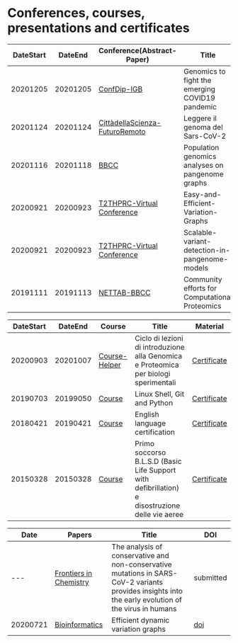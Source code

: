 # Conferences, courses, presentations and certificates

|DateStart| DateEnd| Conference(Abstract-Paper) |Title |  Material |
|---------|--------| ---------- |---------- |--------|
|20201205 | 20201205 | [ConfDip-IGB]() | Genomics to fight the emerging COVID19 pandemic| [Abstract](abs/Damaggio20ConfDipCNR_ENG.md)
|20201124 | 20201124 | [CittàdellaScienza-FuturoRemoto](https://www.futuroremoto2020.it/) | Leggere il genoma del Sars-CoV-2 | [Certificate](cert/FR_Attestato.pdf)
|20201116 | 20201118 | [BBCC](https://www.bbcc-meetings.it/program/) | Population genomics analyses on pangenome graphs  | [Abstract](abs/BBCC.md), [Presentation](https://f1000research.com/slides/9-1338) |
|20200921 | 20200923 | [T2THPRC-Virtual Conference](https://www.t2t-hprc-2020conference.com/login/?redirect_to=https%3A%2F%2Fwww.t2t-hprc-2020conference.com%2F) | Easy-and-Efficient-Variation-Graphs | [Poster](pos/Adam-Novak-Adam-M.-Novak-Easy-and-Efficient-Variation-Graphs-compressed-1.png)|
|20200921 | 20200923 | [T2THPRC-Virtual Conference](https://www.t2t-hprc-2020conference.com/login/?redirect_to=https%3A%2F%2Fwww.t2t-hprc-2020conference.com%2F) | Scalable-variant-detection-in-pangenome-models | [Abstract](abs/Scalable-variant-detection-in-pangenome-models.md), [Poster](pos/Scalablevariantdetectioninpangenomemodels.png), [Blog](https://gsocgraph.blogspot.com/2020/08/final-week-recap-of-my-gsoc-experience.html)|
|20191111 | 20191113 | [NETTAB-BBCC](http://www.igst.it/nettab/2019/) | Community efforts for Computational Proteomics | [Certificate](cert/Certificate-NETTAB-BBCC2019-Villani.pdf) |


|DateStart| DateEnd| Course |Title |  Material |
|---------|--------| ---------- |---------- |--------|
|20200903| 20201007| [Course-Helper](http://www.igst.it/nettab/2019/) | Ciclo di lezioni di introduzione alla Genomica e Proteomica per biologi sperimentali | [Certificate](cert/certificate_bioinf.pdf) |
|20190703 | 20199050 | [Course]() | Linux Shell, Git and Python | [Certificate](cert/certificate-attendance_SWCNaples_Villani.pdf)|
|20180421 | 20190421 | [Course]() | English language certification | [Certificate](cert/engcert.png)|
|20150328 | 20150328 | [Course]() | Primo soccorso B.L.S.D (Basic Life Support with defibrillation) e disostruzione delle vie aeree | [Certificate]()|


|Date| Papers |Title |  DOI |
|--------- |---------- |---------- |--------|
|--- | [Frontiers in Chemistry](https://www.frontiersin.org/journals/chemistry/sections/theoretical-and-computational-chemistry) | The analysis of conservative and non-conservative mutations in SARS-CoV-2 variants provides insights into the early evolution of the virus in humans  | submitted |
|20200721 | [Bioinformatics](https://academic.oup.com/bioinformatics) | Efficient dynamic variation graphs | [doi](https://doi.org/10.1093/bioinformatics/btaa640) |
